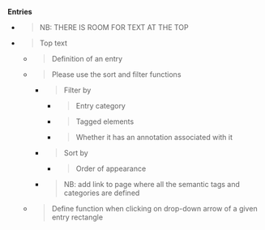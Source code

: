 **Entries**

  - > NB: THERE IS ROOM FOR TEXT AT THE TOP

  - > Top text
    
      - > Definition of an entry
    
      - > Please use the sort and filter functions
        
          - > Filter by
            
              - > Entry category
            
              - > Tagged elements
            
              - > Whether it has an annotation associated with it
        
          - > Sort by
            
              - > Order of appearance
        
          - > NB: add link to page where all the semantic tags and
            > categories are defined
    
      - > Define function when clicking on drop-down arrow of a given
        > entry rectangle

